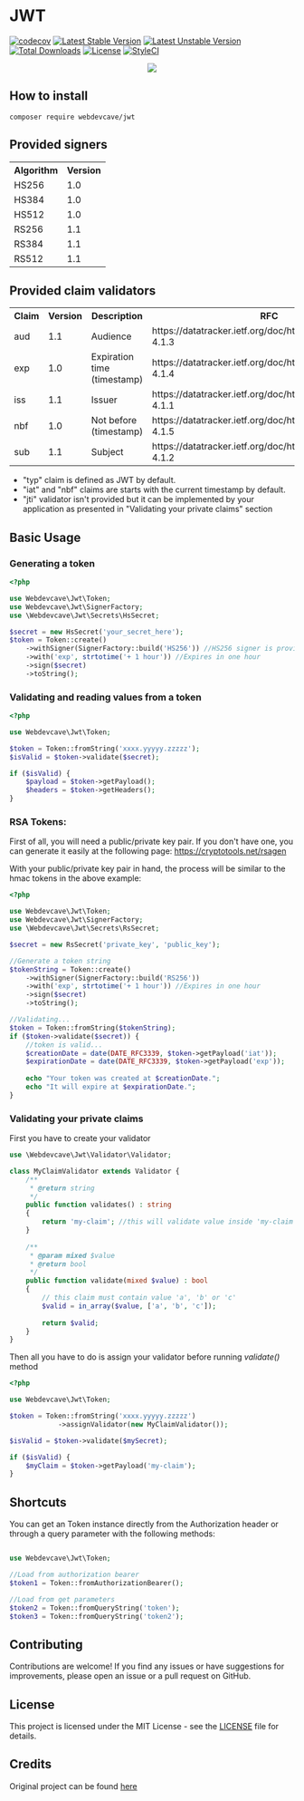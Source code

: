 # JWT

[![codecov](https://codecov.io/gh/WebdevCave/jwt/graph/badge.svg?token=U0OXfWrDJl)](https://codecov.io/gh/WebdevCave/jwt)
[![Latest Stable Version](https://poser.pugx.org/webdevcave/jwt/v/stable?format=flat-square)](https://packagist.org/packages/webdevcave/jwt)
[![Latest Unstable Version](https://poser.pugx.org/webdevcave/jwt/v/unstable?format=flat-square)](https://packagist.org/packages/webdevcave/jwt)
[![Total Downloads](https://poser.pugx.org/webdevcave/jwt/downloads?format=flat-square)](https://packagist.org/packages/webdevcave/jwt)
[![License](https://poser.pugx.org/webdevcave/jwt/license?format=flat-square)](https://packagist.org/packages/webdevcave/jwt)
[![StyleCI](https://github.styleci.io/repos/827326764/shield?branch=main)](https://github.styleci.io/repos/827326764?branch=main)

<div style="text-align: center">
<a href="https://jwt.io/" target="_blank">
<img src="https://jwt.io/img/logo-asset.svg">
</a>
</div>

## How to install

```
composer require webdevcave/jwt
```

## Provided signers

<table>
    <tr>
        <th>Algorithm</th>
        <th>Version</th>
    </tr>
    <tr>
        <td>HS256</td>
        <td>1.0</td>
    </tr>
    <tr>
        <td>HS384</td>
        <td>1.0</td>
    </tr>
    <tr>
        <td>HS512</td>
        <td>1.0</td>
    </tr>
    <tr>
        <td>RS256</td>
        <td>1.1</td>
    </tr>
    <tr>
        <td>RS384</td>
        <td>1.1</td>
    </tr>
    <tr>
        <td>RS512</td>
        <td>1.1</td>
    </tr>
</table>

## Provided claim validators
<table>
    <tr>
        <th>Claim</th>
        <th>Version</th>
        <th>Description</th>
        <th>RFC</th>
    </tr>
    <tr>
        <td>aud</td>
        <td>1.1</td>
        <td>Audience</td>
        <td>https://datatracker.ietf.org/doc/html/rfc7519#section-4.1.3</td>
    </tr>
    <tr>
        <td>exp</td>
        <td>1.0</td>
        <td>Expiration time (timestamp)</td>
        <td>https://datatracker.ietf.org/doc/html/rfc7519#section-4.1.4</td>
    </tr>
    <tr>
        <td>iss</td>
        <td>1.1</td>
        <td>Issuer</td>
        <td>https://datatracker.ietf.org/doc/html/rfc7519#section-4.1.1</td>
    </tr>
    <tr>
        <td>nbf</td>
        <td>1.0</td>
        <td>Not before (timestamp)</td>
        <td>https://datatracker.ietf.org/doc/html/rfc7519#section-4.1.5</td>
    </tr>
    <tr>
        <td>sub</td>
        <td>1.1</td>
        <td>Subject</td>
        <td>https://datatracker.ietf.org/doc/html/rfc7519#section-4.1.2</td>
    </tr>
</table>


- "typ" claim is defined as JWT by default.
- "iat" and "nbf" claims are starts with the current timestamp by default.
- "jti" validator isn't provided but it can be implemented by your application as presented in "Validating your private 
claims" section

## Basic Usage

### Generating a token

```php
<?php

use Webdevcave\Jwt\Token;
use Webdevcave\Jwt\SignerFactory;
use \Webdevcave\Jwt\Secrets\HsSecret;

$secret = new HsSecret('your_secret_here');
$token = Token::create()
    ->withSigner(SignerFactory::build('HS256')) //HS256 signer is provided by default. This could be omitted
    ->with('exp', strtotime('+ 1 hour')) //Expires in one hour
    ->sign($secret)
    ->toString();
```

### Validating and reading values from a token
```php
<?php

use Webdevcave\Jwt\Token;

$token = Token::fromString('xxxx.yyyyy.zzzzz');
$isValid = $token->validate($secret);

if ($isValid) {
    $payload = $token->getPayload();
    $headers = $token->getHeaders();
}
```

### RSA Tokens:

First of all, you will need a public/private key pair. If you don't have one, you can generate it easily at the 
following page: https://cryptotools.net/rsagen

With your public/private key pair in hand, the process will be similar to the hmac tokens in the above example:

```php
<?php

use Webdevcave\Jwt\Token;
use Webdevcave\Jwt\SignerFactory;
use \Webdevcave\Jwt\Secrets\RsSecret;

$secret = new RsSecret('private_key', 'public_key');

//Generate a token string
$tokenString = Token::create()
    ->withSigner(SignerFactory::build('RS256'))
    ->with('exp', strtotime('+ 1 hour')) //Expires in one hour
    ->sign($secret)
    ->toString();

//Validating...
$token = Token::fromString($tokenString);
if ($token->validate($secret)) {
    //token is valid...
    $creationDate = date(DATE_RFC3339, $token->getPayload('iat'));
    $expirationDate = date(DATE_RFC3339, $token->getPayload('exp'));
    
    echo "Your token was created at $creationDate.";
    echo "It will expire at $expirationDate.";
}
```

### Validating your private claims

First you have to create your validator

```php
use \Webdevcave\Jwt\Validator\Validator;

class MyClaimValidator extends Validator {
    /**
     * @return string
     */
    public function validates() : string
    {
        return 'my-claim'; //this will validate value inside 'my-claim', when set
    }
    
    /**
     * @param mixed $value
     * @return bool
     */
    public function validate(mixed $value) : bool
    {
        // this claim must contain value 'a', 'b' or 'c'
        $valid = in_array($value, ['a', 'b', 'c']);
        
        return $valid;
    }
}
```

Then all you have to do is assign your validator before running *validate()* method
```php
<?php

use Webdevcave\Jwt\Token;

$token = Token::fromString('xxxx.yyyyy.zzzzz')
            ->assignValidator(new MyClaimValidator());

$isValid = $token->validate($mySecret);

if ($isValid) {
    $myClaim = $token->getPayload('my-claim');
}
```

## Shortcuts

You can get an Token instance directly from the Authorization header or through a query parameter with the following 
methods:

```php

use Webdevcave\Jwt\Token;

//Load from authorization bearer
$token1 = Token::fromAuthorizationBearer();

//Load from get parameters
$token2 = Token::fromQueryString('token');
$token3 = Token::fromQueryString('token2');
```

## Contributing

Contributions are welcome! If you find any issues or have suggestions for improvements,
please open an issue or a pull request on GitHub.

## License

This project is licensed under the MIT License - see the [LICENSE](LICENSE) file for details.

## Credits

Original project can be found [here](https://github.com/corviz/jwt)